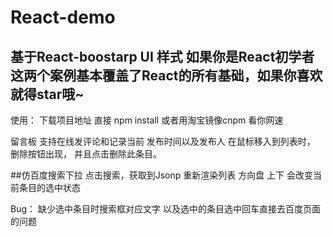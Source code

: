 # React-demo
基于React-boostarp UI 样式
如果你是React初学者 这两个案例基本覆盖了React的所有基础，如果你喜欢就得star哦~
--------------------
使用：
下载项目地址
直接 npm install 或者用淘宝镜像cnpm 看你网速


留言板
支持在线发评论和记录当前 发布时间以及发布人
在鼠标移入到列表时，
删除按钮出现，
并且点击删除此条目。

##仿百度搜索下拉
点击搜索，获取到Jsonp 
重新渲染列表
方向盘 上下 
会改变当前条目的选中状态

Bug： 缺少选中条目时搜索框对应文字  以及选中的条目选中回车直接去百度页面的问题
